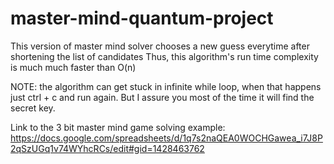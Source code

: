 # master-mind-quantum-project

This version of master mind solver chooses a new guess everytime after shortening the list of candidates
Thus, this algorithm's run time complexity is much much faster than O(n)


NOTE: the algorithm can get stuck in infinite while loop, when that happens just ctrl + c and run again. But I assure you
most of the time it will find the secret key.

Link to the 3 bit master mind game solving example: https://docs.google.com/spreadsheets/d/1q7s2naQEA0WOCHGawea_i7J8P2qSzUGq1v74WYhcRCs/edit#gid=1428463762
